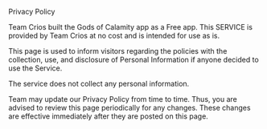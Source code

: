 Privacy Policy

Team Crios built the Gods of Calamity app as a Free app. This SERVICE is provided by Team Crios at no cost and is intended for use as is.

This page is used to inform visitors regarding the policies with the collection, use, and disclosure of Personal Information if anyone 
decided to use the Service.

The service does not collect any personal information.


Team may update our Privacy Policy from time to time. Thus, you are advised to review this page periodically for any changes. 
These changes are effective immediately after they are posted on this page.

